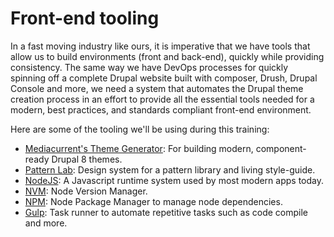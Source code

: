 # Front-end tooling

In a fast moving industry like ours, it is imperative that we have tools that allow us to build environments (front and back-end), quickly while providing consistency. The same way we have DevOps processes for quickly spinning off a complete Drupal website built with composer, Drush, Drupal Console and more, we need a system that automates the Drupal theme creation process in an effort to provide all the essential tools needed for a modern, best practices, and standards compliant front-end environment.

Here are some of the tooling we'll be using during this training:

* [Mediacurrent's Theme Generator](https://github.com/mediacurrent/theme_generator\_8): For building modern, component-ready Drupal 8 themes.
* [Pattern Lab](https://patternlab.io): Design system for a pattern library and living style-guide.
* [NodeJS](https://nodejs.org/en/): A Javascript runtime system used by most modern apps today.
* [NVM](https://github.com/creationix/nvm): Node Version Manager.
* [NPM](https://www.npmjs.com): Node Package Manager to manage node dependencies.
* [Gulp](https://gulpjs.com): Task runner to automate repetitive tasks such as code compile and more.
